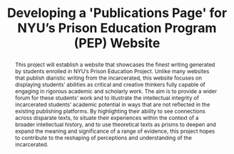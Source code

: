 ---
title: Developing a 'Publications Page' for NYU’s Prison Education Program (PEP) Website
category: DH Seed Grant Recipient
year: '2020'
pis:
- name: Thomas Jacobs
  title: Clinical Assistant Professor, NYU Writing Center & PEP Faculty
abstract: This project will establish a website that showcases the finest writing
  generated by students enrolled in NYU’s Prison Education Project. Unlike many websites
  that publish diaristic writing from the incarcerated, this website focuses on displaying
  students’ abilities as critical and creative thinkers fully capable of engaging
  in rigorous academic and scholarly work. The aim is to provide a wider forum for
  these students’ work and to illustrate the intellectual integrity of incarcerated
  students’ academic potential in ways that are not reflected in the existing publishing
  platforms. By highlighting their ability to see connections across disparate texts,
  to situate their experiences within the context of a broader intellectual history,
  and to use theoretical texts as prisms to deepen and expand the meaning and significance
  of a range of evidence, this project hopes to contribute to the reshaping of perceptions
  and understanding of the incarcerated.
link: https://prisoneducation.nyu.edu
layout: project
---
